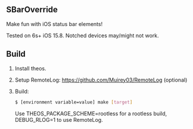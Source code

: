 ## SBarOverride

Make fun with iOS status bar elements!

Tested on 6s+ iOS 15.8. Notched devices may/might not work.

## Build

1. Install theos.

2. Setup RemoteLog: https://github.com/Muirey03/RemoteLog (optional)

3. Build:

    ```bash
    $ [environment variable=value] make [target]
    ```

    Use THEOS_PACKAGE_SCHEME=rootless for a rootless build,
    DEBUG_RLOG=1 to use RemoteLog.
